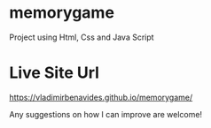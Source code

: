 # memorygame
 Project using Html, Css and Java Script

# Live Site Url
https://vladimirbenavides.github.io/memorygame/

Any suggestions on how I can improve are welcome!
